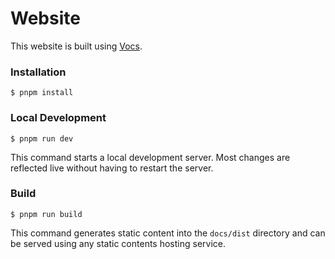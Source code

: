 # Website

This website is built using [Vocs](https://vocs.dev/).

### Installation

```
$ pnpm install
```

### Local Development

```
$ pnpm run dev
```

This command starts a local development server. Most changes are reflected live without having to restart the server.

### Build

```
$ pnpm run build
```

This command generates static content into the `docs/dist` directory and can be served using any static contents hosting service.
